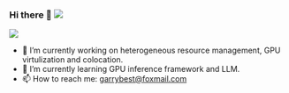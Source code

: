 ### Hi there 👋 ![](https://visitor-badge.glitch.me/badge?page_id=garrybest.garrybest)

![](https://github-readme-stats.vercel.app/api?username=Garrybest&theme=buefy&show_icons=true)

- 🔭 I’m currently working on heterogeneous resource management, GPU virtulization and colocation.
- 🌱 I’m currently learning GPU inference framework and LLM.
- 📫 How to reach me: garrybest@foxmail.com

<!--
**Garrybest/Garrybest** is a ✨ _special_ ✨ repository because its `README.md` (this file) appears on your GitHub profile.

Here are some ideas to get you started:

- 🔭 I’m currently working on ...
- 🌱 I’m currently learning ...
- 👯 I’m looking to collaborate on ...
- 🤔 I’m looking for help with ...
- 💬 Ask me about ...
- 📫 How to reach me: ...
- 😄 Pronouns: ...
- ⚡ Fun fact: ...
-->

